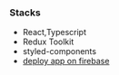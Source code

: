 ### Stacks

- React,Typescript
- Redux Toolkit
- styled-components
- [deploy app on firebase](https://analog-clock-e243e.web.app/)
